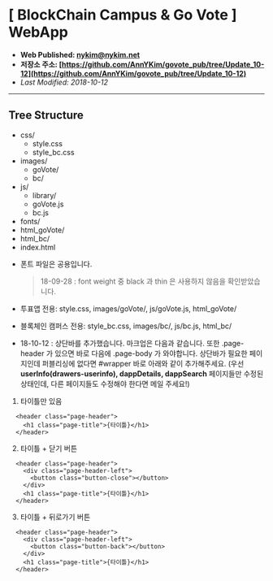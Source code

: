 # [ BlockChain Campus & Go Vote ] WebApp

- **Web Published: nykim@nykim.net**
- **저장소 주소: [https://github.com/AnnYKim/govote_pub/tree/Update_10-12](https://github.com/AnnYKim/govote_pub/tree/Update_10-12)**
- _Last Modified: 2018-10-12_

---

## Tree Structure

- css/
  - style.css
  - style_bc.css
- images/
  - goVote/
  - bc/
- js/
  - library/
  - goVote.js
  - bc.js
- fonts/
- html_goVote/
- html_bc/
- index.html

* 폰트 파일은 공용입니다.
  > 18-09-28 : font weight 중 black 과 thin 은 사용하지 않음을 확인받았습니다.
* 투표앱 전용: style.css, images/goVote/, js/goVote.js, html_goVote/
* 블록체인 캠퍼스 전용: style_bc.css, images/bc/, js/bc.js, html_bc/

* 18-10-12 : 상단바를 추가했습니다. 마크업은 다음과 같습니다.
  또한 .page-header 가 있으면 바로 다음에 .page-body 가 와야합니다.
  상단바가 필요한 페이지인데 퍼블리싱에 없다면 #wrapper 바로 아래와 같이 추가해주세요.
  (우선 **userInfo(drawers-userinfo), dappDetails, dappSearch** 페이지들만 수정된 상태인데, 다른 페이지들도 수정해야 한다면 메일 주세요!)

1. 타이틀만 있음

```
  <header class="page-header">
    <h1 class="page-title">{타이틀}</h1>
  </header>
```

2. 타이틀 + 닫기 버튼

```
  <header class="page-header">
    <div class="page-header-left">
      <button class="button-close"></button>
    </div>
    <h1 class="page-title">{타이틀}</h1>
  </header>
```

3. 타이틀 + 뒤로가기 버튼

```
  <header class="page-header">
    <div class="page-header-left">
      <button class="button-back"></button>
    </div>
    <h1 class="page-title">{타이틀}</h1>
  </header>
```

